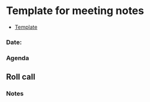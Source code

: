 # Template for meeting notes

* [Template](#template-date-dd-month-yyyy)


### Date: 

### Agenda

## Roll call

### Notes

